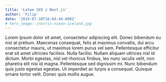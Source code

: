 ```yaml
---
title: 'Łatwe SEO z Next.js'
author: 'Filip'
date: '2019-07-10T16:04:44.000Z'
# hero_image: /norris-niman-iceland.jpg
---
```


Lorem ipsum dolor sit amet, consectetur adipiscing elit. Donec bibendum eu nisl at pretium. Maecenas consequat, felis at maximus convallis, dui arcu consectetur mauris, ut maximus lorem purus vel sem. Pellentesque efficitur erat sit amet ultricies facilisis. Nulla facilisi. Nullam aliquam ultrices nisl id dictum. Morbi egestas, nisl vel rhoncus finibus, leo nunc iaculis velit, non pharetra elit nisi id magna. Pellentesque sed dignissim mi. Nunc bibendum quis justo egestas egestas. Ut imperdiet ac turpis a consequat. Quisque ornare tortor velit. Donec quis mollis augue.
